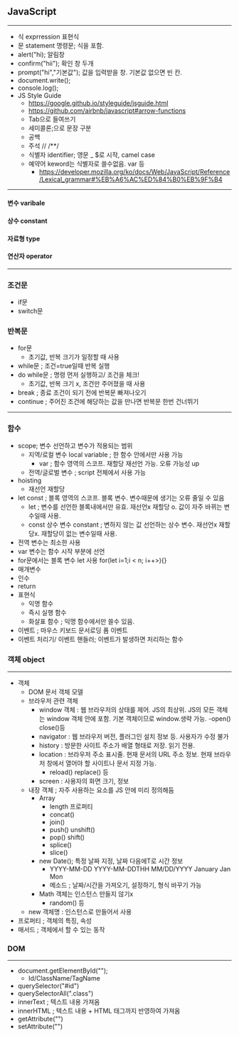 ## JavaScript
---
- 식 exprression 표현식
- 문 statement 명령문; 식을 포함.
- alert("hi); 알림창
- confirm("hii"); 확인 창 두개
- prompt("hi","기본값"); 값을 입력받을 창. 기본값 없으면 빈 칸.
- document.write();
- console.log();
- JS Style Guide
  - https://google.github.io/styleguide/jsguide.html
  - https://github.com/airbnb/javascript#arrow-functions
  - Tab으로 들여쓰기
  - 세미콜론;으로 문장 구분
  - 공백
  - 주석 // /**/
  - 식별자 identifier; 영문 _ $로 시작, camel case
  - 예약어 keword는 식별자로 쓸수없음. var 등
    - https://developer.mozilla.org/ko/docs/Web/JavaScript/Reference/Lexical_grammar#%EB%A6%AC%ED%84%B0%EB%9F%B4
---
#### 변수 varibale
#### 상수 constant
#### 자료형 type
#### 연산자 operator
---
### 조건문
- if문
- switch문
### 반복문
- for문 
  - 초기값, 반복 크기가 일정할 때 사용
- while문 ; 조건=true일때 반복 실행
- do while문 ; 명령 먼저 실행하고/ 조건을 체크!
  - 초기값, 반복 크기 x, 조건만 주어졌을 때 사용
- break ; 종료 조건이 되기 전에 반복문 빠져나오기
- continue ; 주어진 조건에 해당하는 값을 만나면 반복문 한번 건너뛰기
---
### 함수
- scope; 변수 선언하고 변수가 적용되는 범위
  - 지역/로컬 변수 local variable ; 한 함수 안에서만 사용 가능
    - var ; 함수 영역의 스코프. 재할당 재선언 가능. 오류 가능성 up
  - 전역/글로벌 변수 ; script 전체에서 사용 가능
- hoisting
  - 재선언 재할당
- let const ; 블록 영역의 스코프. 블록 변수. 변수때문에 생기는 오류 줄일 수 있음
  - let ; 변수를 선언한 블록내에서만 유효. 재선언x 재할당 o. 값이 자주 바뀌는 변수일때 사용.
  - const 상수 변수 constant ; 변하지 않는 값 선언하는 상수 변수. 재선언x 재할당x. 재할당이 없는 변수일때 사용.
- 전역 변수는 최소한 사용
- var 변수는 함수 시작 부분에 선언
- for문에서는 블록 변수 let 사용 for(let i=1;i < n; i++>){}
- 매개변수
- 인수
- return
- 표현식 
  - 익명 함수
  - 즉시 실행 함수
  - 화살표 함수 ; 익명 함수에서만 쓸수 있음.
- 이벤트 ; 마우스 키보드 문서로딩 폼 이벤트
- 이벤트 처리기/ 이벤트 핸들러; 이벤트가 발생하면 처리하는 함수

### 객체 object
---
- 객체
  - DOM 문서 객체 모델
  - 브라우저 관련 객체
    - window 객체 : 웹 브라우저의 상태를 제어. JS의 최상위. JS의 모든 객체는 window 객체 안에 포함. 기본 객체이므로 window.생략 가능.
      -open() close()등
    - navigator : 웹 브라우저 버전, 플러그인 설치 정보 등. 사용자가 수정 불가
    - history : 방문한 사이트 주소가 배열 형태로 저장. 읽기 전용.
    - location : 브라우저 주소 표시줄. 현재 문서의 URL 주소 정보. 현재 브라우저 창에서 열어야 할 사이트나 문서 지정 가능.
      - reload() replace() 등
    - screen : 사용자의 화면 크기, 정보
  - 내장 객체 ; 자주 사용하는 요소를 JS 안에 미리 정의해둠
    - Array
      - length 프로퍼티
      - concat()
      - join()
      - push() unshift()
      - pop() shift()
      - splice()
      - slice()
    - new Date(); 특정 날짜 지정, 날짜 다음에T로 시간 정보
      - YYYY-MM-DD YYYY-MM-DDTHH MM/DD/YYYY January Jan Mon
      - 메소드 ; 날짜/시간을 가져오기, 설정하기, 형식 바꾸기 가능
    - Math 객체는 인스턴스 만들지 않기x
      - random() 등
  - new 객체명 : 인스턴스로 만들어서 사용
- 프로퍼티 ; 객체의 특징, 속성
- 매서드 ; 객체에서 할 수 있는 동작

### DOM
---
- document.getElementById("");
  - Id/ClassName/TagName
- querySelector("#id")
- querySelectorAll(".class")
- innerText ; 텍스트 내용 가져옴
- innerHTML ; 텍스트 내용 + HTML 태그까지 반영하여 가져옴
- getAttribute("")
- setAttribute("")